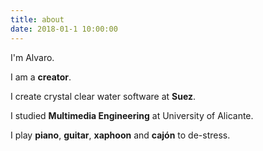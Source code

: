 ```yaml
---
title: about
date: 2018-01-1 10:00:00
---
```


I'm Alvaro.

I am a **creator**.

I create crystal clear water software at **Suez**.

I studied **Multimedia Engineering** at University of Alicante.

I play **piano**, **guitar**, **xaphoon** and **cajón** to de-stress.
